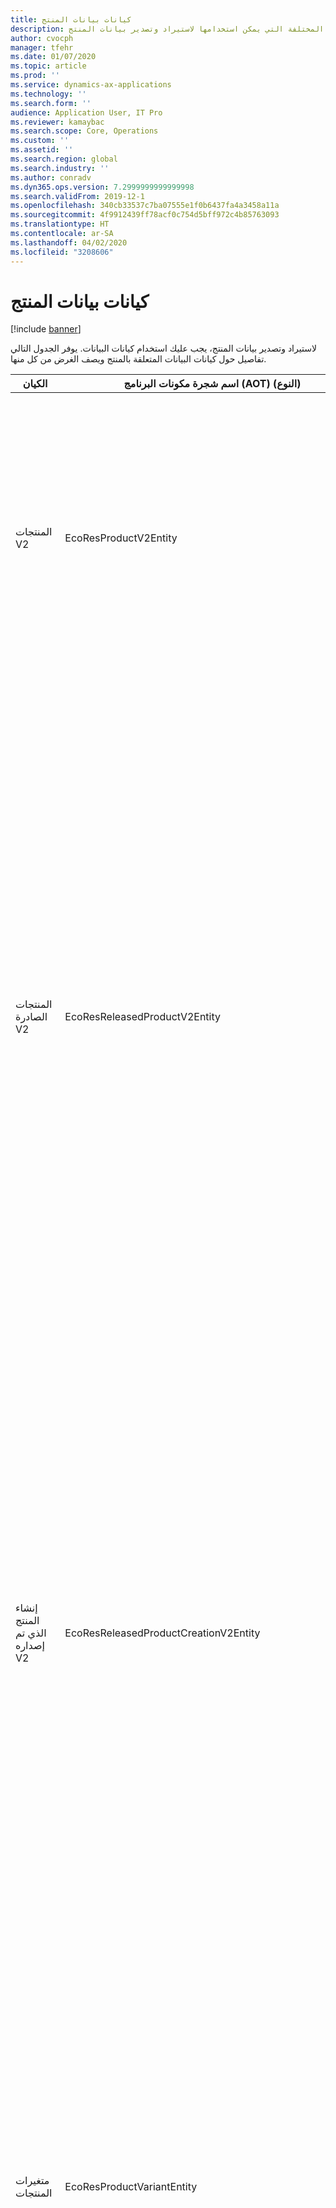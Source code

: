 ```yaml
---
title: كيانات بيانات المنتج
description: يوفر هذا الموضوع معلومات حول الكيانات المختلفة التي يمكن استخدامها لاستيراد وتصدير بيانات المنتج.
author: cvocph
manager: tfehr
ms.date: 01/07/2020
ms.topic: article
ms.prod: ''
ms.service: dynamics-ax-applications
ms.technology: ''
ms.search.form: ''
audience: Application User, IT Pro
ms.reviewer: kamaybac
ms.search.scope: Core, Operations
ms.custom: ''
ms.assetid: ''
ms.search.region: global
ms.search.industry: ''
ms.author: conradv
ms.dyn365.ops.version: 7.2999999999999998
ms.search.validFrom: 2019-12-1
ms.openlocfilehash: 340cb33537c7ba07555e1f0b6437fa4a3458a11a
ms.sourcegitcommit: 4f9912439ff78acf0c754d5bff972c4b85763093
ms.translationtype: HT
ms.contentlocale: ar-SA
ms.lasthandoff: 04/02/2020
ms.locfileid: "3208606"
---
```

# <a name="product-data-entities"></a>كيانات بيانات المنتج

[!include [banner](../includes/banner.md)]

لاستيراد وتصدير بيانات المنتج، يجب عليك استخدام كيانات البيانات. يوفر الجدول التالي تفاصيل حول كيانات البيانات المتعلقة بالمنتج ويصف الغرض من كل منها.

| الكيان | اسم شجرة مكونات البرنامج (AOT) (النوع) | الملاحظات |
|--------|-------------------------------------------|-------|
| المنتجات V2 | EcoResProductV2Entity | ويُستخدم هذا الكيان لاستيراد وتصدير المنتجات المتميزة والمنتجات الرئيسية. إنها تسمح للحصول على التحديثات. لا يدعم عمليات SQL المستندة إلى مجموعة. يتم تمكينه لبروتوكول البيانات المفتوحة (OData). |
| المنتجات الصادرة V2 | EcoResReleasedProductV2Entity | ويُستخدم هذا الكيان لاستيراد وتصدير المنتجات الصادرة‬، المنتجات المتميزة والمنتجات الرئيسية. إنها تسمح للحصول على التحديثات. يتطلب أن يتم إنشاء المنتج المشترك بالفعل. عند استيراد منتج جديد تم إصداره، يحدث إصدار للمنتج المشترك. وهناك أيضا كيانات منفصلة يمكن استخدامها لاستيراد وتصدير المنتجات الرئيسية التي تم إصدارها وإصدار متغيرات مميزه. لا يعتمد هذا الكيان عمليات SQL المستندة إلى مجموعة أو عمليات الحذف. تم تمكينه ل OData. |
| إنشاء المنتج الذي تم إصداره V2 | EcoResReleasedProductCreationV2Entity | يتم استخدام هذا الكيان لاستيراد المنتجات المشتركة والمنتجات التي تم إصدارها في خطوه واحدة. على الرغم من أنه يدعم الصادرات، إلا أن هذا الاستخدام غير مستحسن، لأن الغرض من الكيان هو إنشاء المنتج. لا يدعم التحديثات. يدعم مجموعة محدودة من الحقول (الحقول المتوفرة في مربع حوار إنشاء المنتج). لا يدعم عمليات SQL المستندة إلى مجموعة. لا يتم كشفها من خلال OData. |
| متغيرات المنتجات | EcoResProductVariantEntity | يتم استخدام هذا الكيان لاستيراد وتصدير متغيرات المنتجات المشتركة. إنها تسمح للحصول على التحديثات. وهو يتطلب إنشاء قيم الابعاد الفعلية. مفتاح التكامل هو المنتج الرئيسي بالإضافة إلى أبعاد المنتج لا يدعم هذا الكيان عمليات SQL المستندة إلى مجموعة. تم تمكينه ل OData. وهو يدعم عمليات الحذف. لا يمكن تمديده من خلال إضافة أبعاد المنتج الجديد. |
| متغيرات المنتجات حسب تعريف رقم المنتج | EcoResProductNumberIdentifiedProductVariantEntity | يتم استخدام هذا الكيان لاستيراد وتصدير متغيرات المنتجات المشتركة. إنها تسمح للحصول على التحديثات. وهو يتطلب إنشاء قيم الابعاد الفعلية. مفتاح التكامل هو رقم المنتج (في حين أن مفتاح التكامل لكيان **متغيرات المنتج** هو المنتج الرئيسي بالإضافة إلى أبعاد المنتج). |
| متغيرات المنتج الذي تم إصداره | EcoResReleasedProductVariantEntity | يتم استخدام هذا الكيان لاستيراد وتصدير متغيرات المنتجات التي تم إصدارها. إنها تسمح للحصول على التحديثات. يتطلب أن يتم إنشاء متغيرات المنتج المشتركة الفعلية. عند استيراد متغير منتج جديد تم إصداره، يحدث إصدار متغير للمنتج المشترك. لا يدعم هذا الكيان عمليات SQL المستندة إلى مجموعة. تم تمكينه ل OData. على الرغم من أنه يدعم عمليات الحذف، إلا أن هذا الاستخدام يتسبب حاليًا في تلف البيانات نظرًا لوجود خطأ في النظام الأساسي الحالي. لا يمكن تمديد هذا الكيان من خلال إضافة أبعاد جديدة للمنتج. |
| متغيرات المنتجات الصادرة حسب تعريف رقم المنتج | EcoResProductNumberIdentifiedReleasedProductVariantEntity | يشبه هذا الكيان كيان **متغيرات المنتج الذي تم إصداره‬** ، ولكن مفتاح التكامل هو رقم المنتج بدلاً من المنتج الرئيسي بالإضافة إلى أبعاد المنتج. يمكن تمديده من خلال إضافة أبعاد المنتج الجديد. |
| منتجات قابلة للبيع تم إصدارها | EcoResSellableReleasedProductEntity | يُستخدم هذا الكيان لتصدير المنتجات القابلة للبيع فقط. المنتجات القابلة للبيع هي المنتجات التي تشتمل على المعلومات المطلوبة لكي يتم استخدامها في أمر المبيعات. تنطبق القواعد نفسها عند التحقق من صحة منتج باستخدام وظيفة **التحقق من الصحة** في صفحة **المنتج الذي تم إصداره**. |
| المنتجات المميزة الصادرة‬ V2 | EcoResDistinctProductV2Entity | يُستخدم هذا الكيان لتصدير المنتجات المميزة. يمكن أن تكون هذه المنتجات المميزة منتجات ومنتجات فرعية ومتغيرات منتجات. |
| أصول المنتجات التي تم إصدارها V2 | EcoResProductMasterV2Entity | يُستخدم هذا الكيان لاستيراد وتصدير أصول المنتجات. لم يتم تمكينه لإدارة البيانات. |
| الصنف - الرمز الشريطي | EcoResProductBarcodeEntity | يُستخدم هذا الكيان لتصدير المنتجات والأكواد الشريطية‬. |
| حالات دورة حياة المنتج | EcoResProductLifecycleSateEntity | يُستخدم هذا الكيان لاستيراد وتصدير حالات دورة حياة المنتج المختلفة التي يمكن تخصيصها لمنتج ما. |

> [!NOTE]
> يمكنك استخدام كيان بيانات **المنتجات التي تم إصدارها V2** لاستيراد المنتجات إلى النظام فقط إذا تم بالفعل إنشاء المنتج المشترك. وبخلاف ذلك، لاستيراد المنتجات إلى النظام، يجب عليك استخدام كيان بيانات **إنشاء المنتج** .

